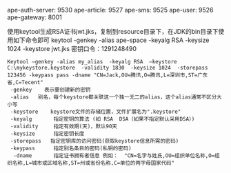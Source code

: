 ape-auth-server: 9530
ape-article: 9527
ape-sms: 9525
ape-user: 9526
ape-gateway: 8001

使用keytool生成RSA证书jwt.jks，复制到resource目录下，在JDK的bin目录下使用如下命令即可
keytool -genkey -alias ape-space -keyalg RSA -keysize 1024 -keystore jwt.jks
密钥口令：1291248490
````
Keytool –genkey -alias my_alias  -keyalg RSA  –keystore  C:\mykeystore.keystore  -validity 1830  -keysize 1024  -storepass  123456 -keypass pass -dname "CN=Jack,OU=腾讯,O=腾讯,L=深圳市,ST=广东省,C=Tecent"
 -genkey    表示要创建新的密钥
 -alias   别名，每个keystore都关联这一个独一无二的alias，这个alias通常不区分大小写
 -keystore    keystore文件的存储位置，文件扩展名为".keystore"
 -keyalg       指定密钥的算法 (如 RSA  DSA（如果不指定默认采用DSA）)
 -validity     指定有效期(天)，默认90天
 -keysize      指定密钥长度
 -storepass   指定密钥库的访问密码(获取keystore信息所需的密码)
 -keypass      指定别名条目的密码(私钥的密码)
  -dname       指定证书拥有者信息 例如：  "CN=名字与姓氏,OU=组织单位名称,O=组织名称,L=城市或区域名称,ST=州或省份名称,C=单位的两字母国家代码"
````
